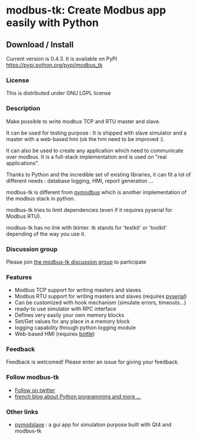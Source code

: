 # modbus-tk: Create Modbus app easily with Python #

## Download / Install ##

Current version is 0.4.3. It is available on PyPI https://pypi.python.org/pypi/modbus_tk

### License ###
This is distributed under GNU LGPL license

### Description ###
Make possible to write modbus TCP and RTU master and slave.

It can be used for testing purpose : It is shipped with slave simulator and a master with a web-based hmi (ok the hmi need to be improved :).

It can also be used to create any application which need to communicate over modbus. It is a full-stack implementation and is used on "real applications".

Thanks to Python and the incredible set of existing libraries, it can fit a lot of different needs : database logging, HMI, report generation ...

modbus-tk is different from [pymodbus](http://code.google.com/p/pymodbus/) which is another implementation of the modbus stack in python.

modbus-tk tries to limit dependencies (even if it requires pyserial for Modbus RTU).

modbus-tk has no link with tkInter. tk stands for 'testkit' or 'toolkit' depending of the way you use it.

### Discussion group ###
Please join [the modbus-tk discussion group](http://groups.google.com/group/modbus-tk) to participate

### Features ###
  * Modbus TCP support for writing masters and slaves
  * Modbus RTU support for writing masters and slaves (requires [pyserial](http://pyserial.sourceforge.net))
  * Can be customized with hook mechanism (simulate errors, timeouts...)
  * ready-to use simulator with RPC interface
  * Defines very easily your own memory blocks
  * Set/Get values for any place in a memory block
  * logging capability through python logging module
  * Web-based HMI (requires [bottle](http://bottle.paws.de/))

### Feedback ###
Feedback is welcomed! Please enter an issue for giving your feedback.

### Follow modbus-tk ###
  * [Follow on twitter](http://twitter.com/#!/luc_apidev)
  * [french blog about Python programming and more ...](http://www.apidev.fr)

### Other links ###
  * [pymodslave](http://sourceforge.net/projects/pymodslave/) : a gui app for simulation purpose built with Qt4 and modbus-tk